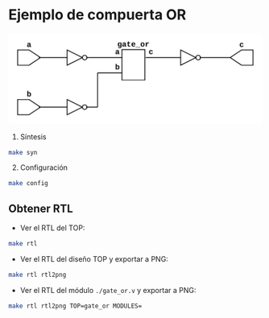 # Ejemplo de compuerta OR

![RTL compuerta OR](./top.png)

1. Síntesis
```bash
make syn
```
2. Configuración
```bash
make config
```

## Obtener RTL

* Ver el RTL del TOP:
```bash
make rtl
```

* Ver el RTL del diseño TOP y exportar a PNG:
```bash
make rtl rtl2png
```

* Ver el RTL del módulo `./gate_or.v` y exportar a PNG:
```bash
make rtl rtl2png TOP=gate_or MODULES=
```
